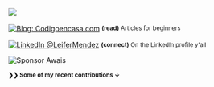 <div align="left">
  <p><a href="https://www.youtube.com/channel/UCgrIGp5QAnC0J8LfNJxDRDw?sub_confirmation=1">
    <img src="https://img.shields.io/youtube/views/0G9OdPS_gSU?label=YouTube&logo=YouTube&style=for-the-badge" />
  </a></p>
  <p><a href="https://www.codigoencasa.com/"><img alt="Blog: Codigoencasa.com" align="center" src="https://img.shields.io/badge/-MY%20BLOG-gray.svg?colorA=6A788D&colorB=6A788D&style=for-the-badge" /></a>&nbsp;<small><strong>(read)</strong> Articles for beginners</small></p>
    <p><a href="https://www.linkedin.com/in/leifermendez/"><img alt="LinkedIn @LeiferMendez" align="center" src="https://img.shields.io/badge/LINKEDIN-gray.svg?colorA=6A788D&colorB=6A788D&style=for-the-badge" /></a>&nbsp;<small><strong>(connect)</strong> On the LinkedIn profile y'all</small></p>
</div>


![Sponsor Awais](https://i.imgur.com/iv1lHiu.png)

<small><strong>❯❯ Some of my recent contributions ↓</strong></small>
